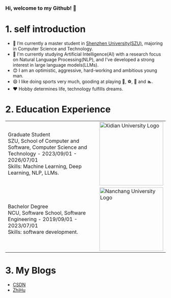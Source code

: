 ### Hi, welcome to my Github! 👋

# 1. self introduction
* 🔭 I’m currently a master student in [Shenzhen University(SZU)](https://www.szu.edu.cn/), majoring in Computer Science and Technology.
* 🌱 I'm currently studying Artificial Intelligence(AI) with a research focus on Natural Language Processing(NLP), and I've developed a strong interest in large language models(LLMs).
* 😊 I am an optimistic, aggressive, hard-working and ambitious young man.
* 😄 I like doing sports very much, gooding at playing 🏀, ⚽, 🏸 and 🏊‍.
* ❤ Hobby determines life, technology fulfills dreams.

# 2. Education Experience
<table>
  <tr>
    <td>
      Graduate Student<br>
      SZU, School of Computer and Software, Computer Science and Technology - 2023/09/01 - 2026/07/01<br>
      Skills: Machine Learning, Deep Learning, NLP, LLMs.<br>
    </td>
    <td>
      <a href="https://www.szu.edu.cn/"><img src="https://cdn.nlark.com/yuque/0/2024/jpeg/32812451/1708492351618-ba2c29c8-d567-4043-aadf-576f77d2df16.jpeg" alt="Xidian University Logo" style="height:200px;width:200px;"/><br></a>
    </td>
  </tr>

  <tr>
    <td>
      Bachelor Degree<br>
      NCU, Software School, Software Engineering - 2019/09/01 - 2023/07/01<br>
      Skills: software development.<br>
    </td>
    <td>
      <a href="https://www.ncu.edu.cn/"><img src="https://cdn.nlark.com/yuque/0/2024/png/32812451/1708491834235-34eda4a6-d3ad-4775-8da8-2670b4392700.png?x-oss-process=image%2Fresize%2Cw_381%2Climit_0" alt="Nanchang University Logo" style="height:200px;width:200px;"/></a>
    </td>
  </tr>
</table>

# 3. My Blogs
* [CSDN](https://blog.csdn.net/qq_45832461?spm=1000.2115.3001.5343)
* [ZhiHu](https://www.zhihu.com/people/listen-qing-huan-du)


<!--
**Yuki2L0ve/Yuki2L0ve** is a ✨ _special_ ✨ repository because its `README.md` (this file) appears on your GitHub profile.

Here are some ideas to get you started:

- 🔭 I’m currently working on ...
- 🌱 I’m currently learning ...
- 👯 I’m looking to collaborate on ...
- 🤔 I’m looking for help with ...
- 💬 Ask me about ...
- 📫 How to reach me: ...
- 😄 Pronouns: ...
- ⚡ Fun fact: ...
-->
